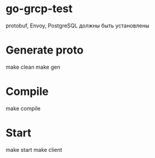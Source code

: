 # go-grcp-test

protobuf, Envoy, PostgreSQL должны быть установлены

# Generate proto
make clean
make gen

# Compile
make compile

# Start
make start
make client